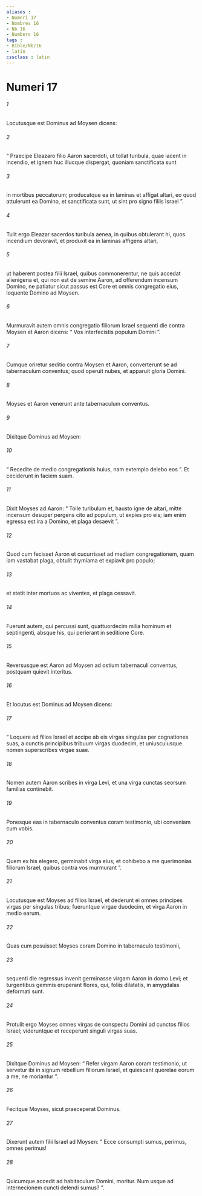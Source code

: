 ```yaml
---
aliases : 
- Numeri 17
- Nombres 16
- Nb 16
- Numbers 16
tags : 
- Bible/Nb/16
- latin
cssclass : latin
---
```


# Numeri 17

###### 1
Locutusque est Dominus ad Moysen dicens: 
###### 2
“ Praecipe Eleazaro filio Aaron sacerdoti, ut tollat turibula, quae iacent in incendio, et ignem huc illucque dispergat, quoniam sanctificata sunt 
###### 3
in mortibus peccatorum; producatque ea in laminas et affigat altari, eo quod attulerunt ea Domino, et sanctificata sunt, ut sint pro signo filiis Israel ”. 
###### 4
Tulit ergo Eleazar sacerdos turibula aenea, in quibus obtulerant hi, quos incendium devoravit, et produxit ea in laminas affigens altari, 
###### 5
ut haberent postea filii Israel, quibus commonerentur, ne quis accedat alienigena et, qui non est de semine Aaron, ad offerendum incensum Domino, ne patiatur sicut passus est Core et omnis congregatio eius, loquente Domino ad Moysen.
###### 6
Murmuravit autem omnis congregatio filiorum Israel sequenti die contra Moysen et Aaron dicens: “ Vos interfecistis populum Domini ”. 
###### 7
Cumque oriretur seditio contra Moysen et Aaron, converterunt se ad tabernaculum conventus; quod operuit nubes, et apparuit gloria Domini. 
###### 8
Moyses et Aaron venerunt ante tabernaculum conventus. 
###### 9
Dixitque Dominus ad Moysen: 
###### 10
“ Recedite de medio congregationis huius, nam extemplo delebo eos ”. Et ceciderunt in faciem suam. 
###### 11
Dixit Moyses ad Aaron: “ Tolle turibulum et, hausto igne de altari, mitte incensum desuper pergens cito ad populum, ut expies pro eis; iam enim egressa est ira a Domino, et plaga desaevit ”. 
###### 12
Quod cum fecisset Aaron et cucurrisset ad mediam congregationem, quam iam vastabat plaga, obtulit thymiama et expiavit pro populo; 
###### 13
et stetit inter mortuos ac viventes, et plaga cessavit. 
###### 14
Fuerunt autem, qui percussi sunt, quattuordecim milia hominum et septingenti, absque his, qui perierant in seditione Core. 
###### 15
Reversusque est Aaron ad Moysen ad ostium tabernaculi conventus, postquam quievit interitus.
###### 16
Et locutus est Dominus ad Moysen dicens: 
###### 17
“ Loquere ad filios Israel et accipe ab eis virgas singulas per cognationes suas, a cunctis principibus tribuum virgas duodecim, et uniuscuiusque nomen superscribes virgae suae. 
###### 18
Nomen autem Aaron scribes in virga Levi, et una virga cunctas seorsum familias continebit. 
###### 19
Ponesque eas in tabernaculo conventus coram testimonio, ubi conveniam cum vobis. 
###### 20
Quem ex his elegero, germinabit virga eius; et cohibebo a me querimonias filiorum Israel, quibus contra vos murmurant ”.
###### 21
Locutusque est Moyses ad filios Israel, et dederunt ei omnes principes virgas per singulas tribus; fueruntque virgae duodecim, et virga Aaron in medio earum. 
###### 22
Quas cum posuisset Moyses coram Domino in tabernaculo testimonii, 
###### 23
sequenti die regressus invenit germinasse virgam Aaron in domo Levi; et turgentibus gemmis eruperant flores, qui, foliis dilatatis, in amygdalas deformati sunt. 
###### 24
Protulit ergo Moyses omnes virgas de conspectu Domini ad cunctos filios Israel; videruntque et receperunt singuli virgas suas.
###### 25
Dixitque Dominus ad Moysen: “ Refer virgam Aaron coram testimonio, ut servetur ibi in signum rebellium filiorum Israel, et quiescant querelae eorum a me, ne moriantur ”. 
###### 26
Fecitque Moyses, sicut praeceperat Dominus.
###### 27
Dixerunt autem filii Israel ad Moysen: “ Ecce consumpti sumus, perimus, omnes perimus! 
###### 28
Quicumque accedit ad habitaculum Domini, moritur. Num usque ad internecionem cuncti delendi sumus? ”.

